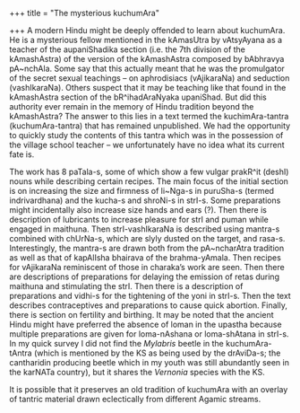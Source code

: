 +++
title = "The mysterious kuchumAra"

+++
A modern Hindu might be deeply offended to learn about kuchumAra. He is
a mysterious fellow mentioned in the kAmasUtra by vAtsyAyana as a
teacher of the aupaniShadika section (i.e. the 7th division of the
kAmashAstra) of the version of the kAmashAstra composed by bAbhravya
pA\~nchAla. Some say that this actually meant that he was the
promulgator of the secret sexual teachings – on aphrodisiacs
(vAjikaraNa) and seduction (vashIkaraNa). Others suspect that it may be
teaching like that found in the kAmashAstra section of the
bR^ihadAraNyaka upaniShad. But did this authority ever remain in the
memory of Hindu tradition beyond the kAmashAstra? The answer to this
lies in a text termed the kuchimAra-tantra (kuchumAra-tantra) that has
remained unpublished. We had the opportunity to quickly study the
contents of this tantra which was in the possession of the village
school teacher – we unfortunately have no idea what its current fate is.

The work has 8 paTala-s, some of which show a few vulgar prakR^it
(deshI) nouns while describing certain recipes. The main focus of the
initial section is on increasing the size and firmness of li\~Nga-s in
puruSha-s (termed indrivardhana) and the kucha-s and shroNi-s in strI-s.
Some preparations might incidentally also increase size hands and ears
(?). Then there is description of lubricants to increase pleasure for
strI and puman while engaged in maithuna. Then strI-vashIkaraNa is
described using mantra-s combined with chUrNa-s, which are slyly dusted
on the target, and rasa-s. Interestingly, the mantra-s are drawn both
from the pA\~ncharAtra tradition as well as that of kapAlIsha bhairava
of the brahma-yAmala. Then recipes for vAjikaraNa reminiscent of those
in charaka’s work are seen. Then there are descriptions of preparations
for delaying the emission of retas during maithuna and stimulating the
strI. Then there is a description of preparations and vidhi-s for the
tightening of the yoni in strI-s. Then the text describes contraceptives
and preparations to cause quick abortion. Finally, there is section on
fertility and birthing. It may be noted that the ancient Hindu might
have preferred the absence of loman in the upastha because multiple
preparations are given for loma-nAshana or loma-shAtana in strI-s. In my
quick survey I did not find the *Mylabris* beetle in the
kuchumAra-tAntra (which is mentioned by the KS as being used by the
drAviDa-s; the cantharidin producing beetle which in my youth was still
abundantly seen in the karNATa country), but it shares the *Vernonia*
species with the KS.

It is possible that it preserves an old tradition of kuchumAra with an
overlay of tantric material drawn eclectically from different Agamic
streams.

